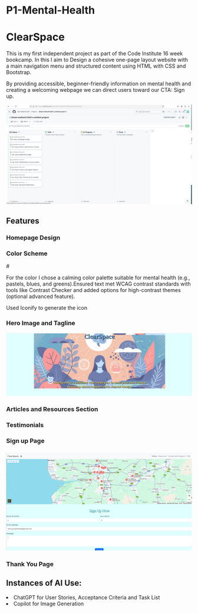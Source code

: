 # P1-Mental-Health

<h1>ClearSpace</h1>

This is my first independent project as part of the Code Institute 16 week bookcamp. In this I aim to Design a cohesive one-page layout website with a main navigation menu and structured content using HTML with CSS and Bootstrap.

By providing accessible, beginner-friendly information on mental health and creating a welcoming webpage we can direct users toward our CTA: Sign up.

![alt text](image.png)

<h2> Features </h2>

<h3> Homepage Design <h3>
 
<h3> Color Scheme </h3>#

 For the color I chose a calming color palette suitable for mental health (e.g., pastels, blues, and greens).Ensured text met WCAG contrast standards with tools like Contrast Checker and added options for high-contrast themes (optional advanced feature).

Used Iconify to generate the icon


<h3> Hero Image and Tagline </h3>

<img src="assets/images/Screenshot from 2024-11-11 10-01-26.png">

<h3> Articles and Resources Section<h3>

<h3> Testimonials <h3>

<h3> Sign up Page <h3>

<img src="assets/images/Screenshot from 2024-11-12 10-16-16.png">

<h3> Thank You Page <h3>



<h2>Instances of AI Use:</h2>
<li>ChatGPT for User Stories, Acceptance Criteria and Task List</li>

<li>Copilot for Image Generation</li>